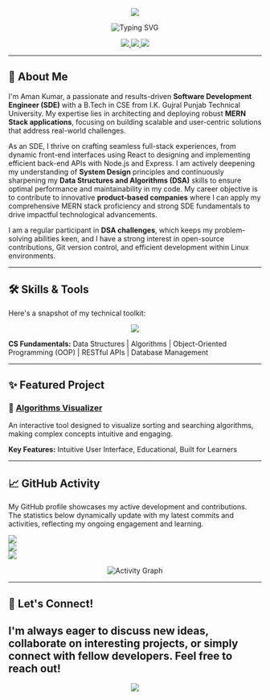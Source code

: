 <p align="center">
  <img src="https://capsule-render.vercel.app/api?type=waving&color=0:00b3ff,100:2af598&height=120&section=header&text=Hi!%20I'm%20Aman%20Kumar&fontSize=42&animation=fadeIn" />
</p>
<p align="center">
  <img src="https://readme-typing-svg.demolab.com?font=Fira+Code&pause=1000&color=00b3ff&center=true&vCenter=true&width=435&lines=Software+Development+Engineer;MERN+Stack+Developer;Full+Stack+and+System+Design+Learner" alt="Typing SVG" />
</p>
<p align="center">
  <a href="https://linkedin.com/in/aman32" target="_blank">
    <img src="https://img.shields.io/badge/LinkedIn-0A66C2?style=for-the-badge&logo=linkedin&logoColor=white" />
  </a>
  <a href="https://leetcode.com/Aman_LeetMind" target="_blank">
    <img src="https://img.shields.io/badge/LeetCode-FFA116?style=for-the-badge&logo=leetcode&logoColor=black" />
  </a>
  <a href="mailto:amanku6936@gmail.com" target="_blank">
    <img src="https://img.shields.io/badge/Gmail-EA4335?style=for-the-badge&logo=gmail&logoColor=white" />
  </a>
</p>

---

## 👋 About Me

I'm Aman Kumar, a passionate and results-driven **Software Development Engineer (SDE)** with a B.Tech in CSE from I.K. Gujral Punjab Technical University. My expertise lies in architecting and deploying robust **MERN Stack applications**, focusing on building scalable and user-centric solutions that address real-world challenges.

As an SDE, I thrive on crafting seamless full-stack experiences, from dynamic front-end interfaces using React to designing and implementing efficient back-end APIs with Node.js and Express. I am actively deepening my understanding of **System Design** principles and continuously sharpening my **Data Structures and Algorithms (DSA)** skills to ensure optimal performance and maintainability in my code. My career objective is to contribute to innovative **product-based companies** where I can apply my comprehensive MERN stack proficiency and strong SDE fundamentals to drive impactful technological advancements.

I am a regular participant in **DSA challenges**, which keeps my problem-solving abilities keen, and I have a strong interest in open-source contributions, Git version control, and efficient development within Linux environments.

---

## 🛠️ Skills & Tools

Here's a snapshot of my technical toolkit:

<p align="center">
  <a href="https://skillicons.dev">
    <img src="https://skillicons.dev/icons?i=js,html,css,react,nodejs,express,mongodb,git,linux,postman,vscode" />
  </a>
</p>

**CS Fundamentals:** Data Structures | Algorithms | Object-Oriented Programming (OOP) | RESTful APIs | Database Management

---

## ✨ Featured Project

### 🎯 [Algorithms Visualizer](https://github.com/amankumarthakur63/Algorithm-Visualizer)
An interactive tool designed to visualize sorting and searching algorithms, making complex concepts intuitive and engaging.

**Key Features:** Intuitive User Interface, Educational, Built for Learners

---

## 📈 GitHub Activity

My GitHub profile showcases my active development and contributions. The statistics below dynamically update with my latest commits and activities, reflecting my ongoing engagement and learning.

![](https://github-readme-stats.vercel.app/api?username=AKDev32&theme=dark&hide_border=false&include_all_commits=false&count_private=false)<br/>
![](https://nirzak-streak-stats.vercel.app/?user=AKDev32&theme=dark&hide_border=false)<br/>
![](https://github-readme-stats.vercel.app/api/top-langs/?username=AKDEV32&theme=dark&hide_border=false&include_all_commits=false&count_private=false&layout=compact)<br/>
<p align="center">
  <img src="https://github-readme-activity-graph.vercel.app/graph?username=AKDev32&bg_color=0d1117&color=c9d1d9&line=58a6ff&point=58a6ff&area=true&hide_border=false" alt="Activity Graph"/>
</p>

---

## 🔗 Let's Connect!

I'm always eager to discuss new ideas, collaborate on interesting projects, or simply connect with fellow developers. Feel free to reach out!
---

<p align="center">
  <img src="https://capsule-render.vercel.app/api?type=waving&color=0:00b3ff,100:2af598&height=100&section=footer" />
</p>

